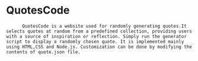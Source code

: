 # QuotesCode
          QuotesCode is a website used for randomly generating quotes.It selects quotes at random from a predefined collection, providing users with a source of inspiration or reflection. Simply run the generator script to display a randomly chosen quote. It is implemented mainly using HTML,CSS and Node.js. Customization can be done by modifying the contents of quote.json file. 
